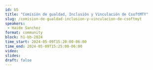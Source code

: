 ```yaml
---
id: b5
title: "Comisión de gualdad, Inclusión y Vinculación de CsoftMTY"
slug: /comision-de-gualdad-inclusion-y-vinculacion-de-csoftmyt 
speakers:
 - Haide Sanchez
format: community
block: h1-bb-2024
time_start: 2024-05-09T15:20:00-06:00
time_end: 2024-05-09T15:25:00-06:00
video:
slides:
draft: false
---
```

